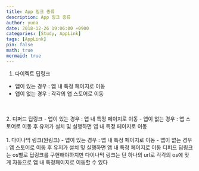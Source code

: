 ```yaml
---
title: App 링크 종류
description: App 링크 종류
author: yuna
date: 2018-12-26 19:06:00 +0900
categories: [Study, AppLink]
tags: [AppLink]
pin: false
math: true
mermaid: true
---
```



1. 다이렉트 딥링크
  - 앱이 있는 경우 : 앱 내 특정 페이지로 이동
  - 앱이 없는 경우 : 각각의 앱 스토어로 이동
<br/>
<br/>
2. 디퍼드 딥링크  
  - 앱이 있는 경우 : 앱 내 특정 페이지로 이동
  - 앱이 없는 경우 : 앱 스토어로 이동 후 유저가 설치 및 실행하면 앱 내 특정 페이지로 이동
<br/>
<br/>
1. 다이나믹 링크(원링크)
  - 앱이 있는 경우 : 앱 내 특정 페이지로 이동
  - 앱이 없는 경우 : 앱 스토어로 이동 후 유저가 설치 및 실행하면 앱 내 특정 페이지로 이동
  디퍼드 딥링크는 os별로 딥링크를 구현해야하지만 다이나믹 링크는 단 하나의 url로 각각의 os에 맞게 자동으로 앱 내 특정페이지로 이동할 수 있다